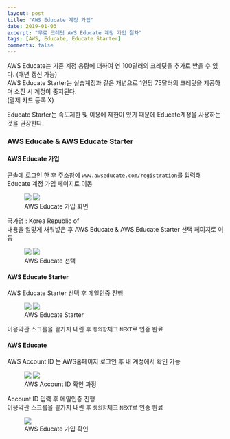 ```yaml
---
layout: post
title: "AWS Educate 계정 가입"
date: 2019-01-03
excerpt: "무료 크레딧 AWS Educate 계정 가입 절차"
tags: [AWS, Educate, Educate Starter]
comments: false
---
```


AWS Educate는 기존 계정 용량에 더하여 연 100달러의 크레딧을 추가로 받을 수 있다. (매년 갱신 가능)  
AWS Educate Starter는 실습계정과 같은 개념으로 1인당 75달러의 크레딧을 제공하며 소진 시 계정이 중지된다.  
(결제 카드 등록 X)

Educate Starter는 속도제한 및 이용에 제한이 있기 때문에 Educate계정을 사용하는것을 권장한다.

### AWS Educate & AWS Educate Starter

#### AWS Educate 가입

콘솔에 로그인 한 후 주소창에 `www.awseducate.com/registration`를 입력해 Educate 계정 가입 페이지로 이동

<figure class="half">
	<a href="{{site.url}}/assets/img/post/aws_edu/join_1.JPG"><img src="{{site.url}}/assets/img/post/aws_edu/join_1.JPG"></a>
	<a href="{{site.url}}/assets/img/post/aws_edu/join_2.JPG"><img src="{{site.url}}/assets/img/post/aws_edu/join_2.JPG"></a>
	<figcaption>AWS Educate 가입 화면</figcaption>
</figure>

국가명 : Korea Republic of  
내용을 알맞게 채워넣은 후 AWS Educate & AWS Educate Starter 선택 페이지로 이동

<figure class="half">
	<a href="{{site.url}}/assets/img/post/aws_edu/join_3.JPG"><img src="{{site.url}}/assets/img/post/aws_edu/join_3.JPG"></a>
	<a href="{{site.url}}/assets/img/post/aws_edu/join_4.JPG"><img src="{{site.url}}/assets/img/post/aws_edu/join_4.JPG"></a>
	<figcaption>AWS Educate 선택</figcaption>
</figure>

#### AWS Educate Starter

AWS Educate Starter 선택 후 메일인증 진행

<figure class="half">
	<a href="{{site.url}}/assets/img/post/aws_edu/join_5.JPG"><img src="{{site.url}}/assets/img/post/aws_edu/join_5.JPG"></a>
	<a href="{{site.url}}/assets/img/post/aws_edu/join_6.JPG"><img src="{{site.url}}/assets/img/post/aws_edu/join_6.JPG"></a>
	<figcaption>AWS Educate Starter</figcaption>
</figure>

이용약관 스크롤을 끝가지 내린 후 `동의함`체크 `NEXT`로 인증 완료

#### AWS Educate

AWS Account ID 는 AWS홈페이지 로그인 후 내 계정에서 확인 가능

<figure class="half">
	<a href="{{site.url}}/assets/img/post/aws_edu/mypage.JPG"><img src="{{site.url}}/assets/img/post/aws_edu/mypage.JPG"></a>
	<a href="{{site.url}}/assets/img/post/aws_edu/account.JPG"><img src="{{site.url}}/assets/img/post/aws_edu/account.JPG"></a>
	<figcaption>AWS Account ID 확인 과정</figcaption>
</figure>

Account ID 입력 후 메일인증 진행  
이용약관 스크롤을 끝가지 내린 후 `동의함`체크 `NEXT`로 인증 완료

<figure>
	<a href="{{site.url}}/assets/img/post/aws_edu/result.JPG"><img src="{{site.url}}/assets/img/post/aws_edu/result.JPG"></a>
	<figcaption>AWS Educate 가입 확인</figcaption>
</figure>
